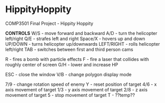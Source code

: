 # HippityHoppity
COMP3501 Final Project - Hippity Hoppity

**CONTROLS**
W/S - move forward and backward
A/D - turn the helicopter left/right
Q/E - strafes left and right
Space/X - hovers up and down
UP/DOWN - turns helicopter up/downwards
LEFT/RIGHT - rolls helicopter left/right
TAB - switches between first and third person cams

R - fires a bomb with particle effects
F - fire a laser that collides with roughly center of screen
G/H - lower and increase HP

ESC - close the window
V/B - change polygon display mode

7/9 - change rotation speed of enemy
Y - reset position of target
4/6 - x axis movement of target
1/3 - y axis movement of target
2/8 - z axis movement of target
5 - stop movement of target
T - ??temp??